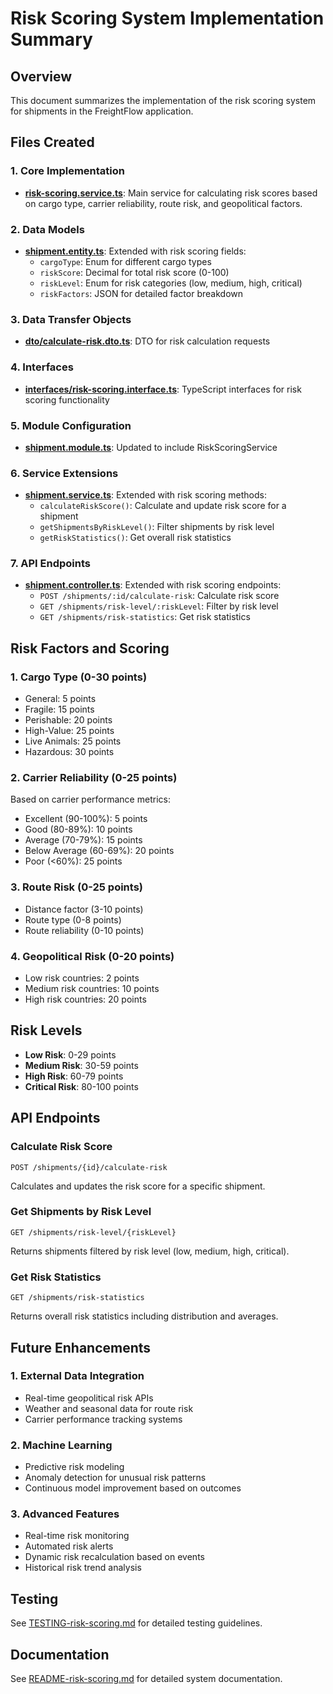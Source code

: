 # Risk Scoring System Implementation Summary

## Overview
This document summarizes the implementation of the risk scoring system for shipments in the FreightFlow application.

## Files Created

### 1. Core Implementation
- **[risk-scoring.service.ts](file:///c%3A/Users/k-aliyu/Documents/GitHub/FrieghtFlow/backend/src/shipment/risk-scoring.service.ts)**: Main service for calculating risk scores based on cargo type, carrier reliability, route risk, and geopolitical factors.

### 2. Data Models
- **[shipment.entity.ts](file:///c%3A/Users/k-aliyu/Documents/GitHub/FrieghtFlow/backend/src/shipment/shipment.entity.ts)**: Extended with risk scoring fields:
  - `cargoType`: Enum for different cargo types
  - `riskScore`: Decimal for total risk score (0-100)
  - `riskLevel`: Enum for risk categories (low, medium, high, critical)
  - `riskFactors`: JSON for detailed factor breakdown

### 3. Data Transfer Objects
- **[dto/calculate-risk.dto.ts](file:///c%3A/Users/k-aliyu/Documents/GitHub/FrieghtFlow/backend/src/shipment/dto/calculate-risk.dto.ts)**: DTO for risk calculation requests

### 4. Interfaces
- **[interfaces/risk-scoring.interface.ts](file:///c%3A/Users/k-aliyu/Documents/GitHub/FrieghtFlow/backend/src/shipment/interfaces/risk-scoring.interface.ts)**: TypeScript interfaces for risk scoring functionality

### 5. Module Configuration
- **[shipment.module.ts](file:///c%3A/Users/k-aliyu/Documents/GitHub/FrieghtFlow/backend/src/shipment/shipment.module.ts)**: Updated to include RiskScoringService

### 6. Service Extensions
- **[shipment.service.ts](file:///c%3A/Users/k-aliyu/Documents/GitHub/FrieghtFlow/backend/src/shipment/shipment.service.ts)**: Extended with risk scoring methods:
  - `calculateRiskScore()`: Calculate and update risk score for a shipment
  - `getShipmentsByRiskLevel()`: Filter shipments by risk level
  - `getRiskStatistics()`: Get overall risk statistics

### 7. API Endpoints
- **[shipment.controller.ts](file:///c%3A/Users/k-aliyu/Documents/GitHub/FrieghtFlow/backend/src/shipment/shipment.controller.ts)**: Extended with risk scoring endpoints:
  - `POST /shipments/:id/calculate-risk`: Calculate risk score
  - `GET /shipments/risk-level/:riskLevel`: Filter by risk level
  - `GET /shipments/risk-statistics`: Get risk statistics

## Risk Factors and Scoring

### 1. Cargo Type (0-30 points)
- General: 5 points
- Fragile: 15 points
- Perishable: 20 points
- High-Value: 25 points
- Live Animals: 25 points
- Hazardous: 30 points

### 2. Carrier Reliability (0-25 points)
Based on carrier performance metrics:
- Excellent (90-100%): 5 points
- Good (80-89%): 10 points
- Average (70-79%): 15 points
- Below Average (60-69%): 20 points
- Poor (<60%): 25 points

### 3. Route Risk (0-25 points)
- Distance factor (3-10 points)
- Route type (0-8 points)
- Route reliability (0-10 points)

### 4. Geopolitical Risk (0-20 points)
- Low risk countries: 2 points
- Medium risk countries: 10 points
- High risk countries: 20 points

## Risk Levels
- **Low Risk**: 0-29 points
- **Medium Risk**: 30-59 points
- **High Risk**: 60-79 points
- **Critical Risk**: 80-100 points

## API Endpoints

### Calculate Risk Score
```
POST /shipments/{id}/calculate-risk
```
Calculates and updates the risk score for a specific shipment.

### Get Shipments by Risk Level
```
GET /shipments/risk-level/{riskLevel}
```
Returns shipments filtered by risk level (low, medium, high, critical).

### Get Risk Statistics
```
GET /shipments/risk-statistics
```
Returns overall risk statistics including distribution and averages.

## Future Enhancements

### 1. External Data Integration
- Real-time geopolitical risk APIs
- Weather and seasonal data for route risk
- Carrier performance tracking systems

### 2. Machine Learning
- Predictive risk modeling
- Anomaly detection for unusual risk patterns
- Continuous model improvement based on outcomes

### 3. Advanced Features
- Real-time risk monitoring
- Automated risk alerts
- Dynamic risk recalculation based on events
- Historical risk trend analysis

## Testing
See [TESTING-risk-scoring.md](file:///c%3A/Users/k-aliyu/Documents/GitHub/FrieghtFlow/backend/src/shipment/TESTING-risk-scoring.md) for detailed testing guidelines.

## Documentation
See [README-risk-scoring.md](file:///c%3A/Users/k-aliyu/Documents/GitHub/FrieghtFlow/backend/src/shipment/README-risk-scoring.md) for detailed system documentation.